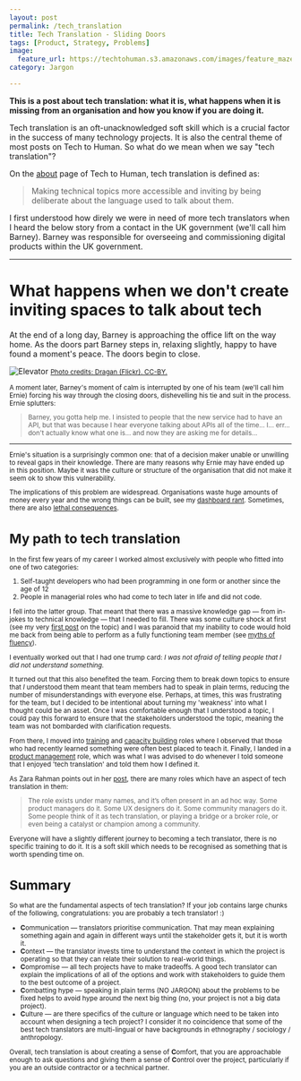 ```yaml
---
layout: post
permalink: /tech_translation
title: Tech Translation - Sliding Doors
tags: [Product, Strategy, Problems]
image: 
  feature_url: https://techtohuman.s3.amazonaws.com/images/feature_maze.jpg
category: Jargon

---
```


<div class = "well"><strong>This is a post about tech translation: what it is, what happens when it is missing from an organisation and how you know if you are doing it. </strong>

<p>Tech translation is an oft-unacknowledged soft skill which is a crucial factor in the success of many technology projects. It is also the central theme of most posts on Tech to Human. So what do we mean when we say "tech translation"? </p> </div>

On the [about](https://techtohuman.com/about/) page of Tech to Human, tech translation is defined as: 

> Making technical topics more accessible and inviting by being deliberate about the language used to talk about them.

I first understood how direly we were in need of more tech translators when I heard the below story from a contact in the UK government (we'll call him Barney). Barney was responsible for overseeing and commissioning digital products within the UK government. 

***

# What happens when we don't create inviting spaces to talk about tech

At the end of a long day, Barney is approaching the office lift on the way home. As the doors part Barney steps in, relaxing slightly, happy to have found a moment's peace. The doors begin to close. 

![Elevator](https://techtohuman.s3.amazonaws.com/images/elevator.jpg)
<small><a href="https://www.flickr.com/photos/draganbrankovic/28110471886/in/photolist-JQ2vWo-2zzyE-7q8HxB-5Am6zk-2zpcK-acUSVw-6t3xRo-7Kbmve-4px4Ki-a64LLY-dXQkD8-gjSUtp-3f8qQ-8i1iJU-49hdNU-8dL7ZZ-3dHzzi-28pN6X-4DAP5x-7MbrrZ-drg3C7-FDYfG-iGhJCw-4UAj8-9gcovT-9sheSj-8hWYt2-68hwQG-27d6d6-8i1cT9-w1kaD-3rXWR-adamtQ-aiRLdb-2QWWi-61RVs1-8vJc1-4JYcS3-71ahU6-5wWdoA-qyUU4c-4vzV9y-3Wn1QF-5E2eMp-9JUYhy-AM1Z-rC7Uz7-4m3bBE-2fAoGB-87tZZQ">Photo credits: Dragan (Flickr). CC-BY.</a>

A moment later, Barney's moment of calm is interrupted by one of his team (we'll call him Ernie) forcing his way through the closing doors, dishevelling his tie and suit in the process. Ernie splutters:

> Barney, you gotta help me. I insisted to people that the new service had to have an API, but that was because I hear everyone talking about APIs all of the time... I... err... don't actually know what one is... and now they are asking me for details...

***

Ernie's situation is a surprisingly common one: that of a decision maker unable or unwilling to reveal gaps in their knowledge. There are many reasons why Ernie may have ended up in this position. Maybe it was the culture or structure of the organisation that did not make it seem ok to show this vulnerability.

The implications of this problem are widespread. Organisations waste huge amounts of money every year and the wrong things can be built, see my [dashboard rant](https://techtohuman.com/dashboards). Sometimes, there are also [lethal consequences](https://points.datasociety.net/who-does-the-hard-work-of-bridging-context-and-technical-skills-bf968a56764b).  

# My path to tech translation  

In the first few years of my career I worked almost exclusively with people who fitted into one of two categories: 

1. Self-taught developers who had been programming in one form or another since the age of 12 
2. People in managerial roles who had come to tech later in life and did not code.

I fell into the latter group. That meant that there was a massive knowledge gap — from in-jokes to technical knowledge — that I needed to fill. There was some culture shock at first (see my very [first post](https://techtohuman.com/5_in_5_people) on the topic) and I was paranoid that my inability to code would hold me back from being able to perform as a fully functioning team member (see [myths of fluency](https://techtohuman.com/5_in_5_fluency)). 

I eventually worked out that I had one trump card: *I was not afraid of telling people that I did not understand something.* 

It turned out that this also benefited the team. Forcing them to break down topics to ensure that _I_ understood them meant that team members had to speak in plain terms, reducing the number of misunderstandings with everyone else. Perhaps, at times, this was frustrating for the team, but I decided to be intentional about turning my 'weakness' into what I thought could be an asset. Once I was comfortable enough that I understood a topic, I could pay this forward to ensure that the stakeholders understood the topic, meaning the team was not bombarded with clarification requests. 

From there, I moved into [training](https://techtohuman.com/5_in_5_teaching) and [capacity building](https://techtohuman.com/5_in_5_impact_ladder) roles where I observed that those who had recently learned something were often best placed to teach it. Finally, I landed in a [product management](https://techtohuman.com/5_in_5_product_management) role, which was what I was advised to do whenever I told someone that I enjoyed 'tech translation' and told them how I defined it. 

As Zara Rahman points out in her [post](https://points.datasociety.net/who-does-the-hard-work-of-bridging-context-and-technical-skills-bf968a56764b#.tn5nc2kcu), there are many roles which have an aspect of tech translation in them: 

> The role exists under many names, and it’s often present in an ad hoc way. Some product managers do it. Some UX designers do it. Some community managers do it. Some people think of it as tech translation, or playing a bridge or a broker role, or even being a catalyst or champion among a community.

Everyone will have a slightly different journey to becoming a tech translator, there is no specific training to do it. It is a soft skill which needs to be recognised as something that is worth spending time on. 

# Summary 

So what are the fundamental aspects of tech translation? If your job contains large chunks of the following, congratulations: you are probably a tech translator! :)

* **C**ommunication — translators prioritise communication. That may mean explaining something again and again in different ways until the stakeholder gets it, but it is worth it.  
* **C**ontext — the translator invests time to understand the context in which the project is operating so that they can relate their solution to real-world things. 
* **C**ompromise — all tech projects have to make tradeoffs. A good tech translator can explain the implications of all of the options and work with stakeholders to guide them to the best outcome of a project. 
* **C**ombatting hype — speaking in plain terms (NO JARGON) about the problems to be fixed helps to avoid hype around the next big thing (no, your project is not a big data project). 
* **C**ulture — are there specifics of the culture or language which need to be taken into account when designing a tech project? I consider it no coincidence that some of the best tech translators are multi-lingual or have backgrounds in ethnography / sociology / anthropology.  

Overall, tech translation is about creating a sense of **C**omfort, that you are approachable enough to ask questions and giving them a sense of **C**ontrol over the project, particularly if you are an outside contractor or a technical partner. 


